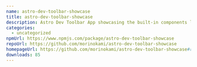 ```yaml
---
name: astro-dev-toolbar-showcase
title: astro-dev-toolbar-showcase
description: Astro Dev Toolbar App showcasing the built-in components listed in the docs
categories:
  - uncategorized
npmUrl: https://www.npmjs.com/package/astro-dev-toolbar-showcase
repoUrl: https://github.com/morinokami/astro-dev-toolbar-showcase
homepageUrl: https://github.com/morinokami/astro-dev-toolbar-showcase#readme
downloads: 85
---
```

